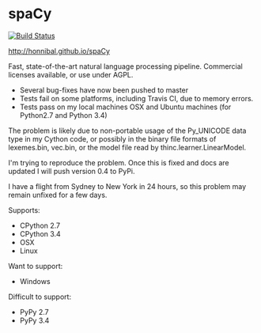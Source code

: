 spaCy
=====

[![Build Status](https://travis-ci.org/honnibal/spaCy.svg?branch=master)](https://travis-ci.org/honnibal/spaCy)

http://honnibal.github.io/spaCy

Fast, state-of-the-art natural language processing pipeline. Commercial licenses available, or use under AGPL.


* Several bug-fixes have now been pushed to master
* Tests fail on some platforms, including Travis CI, due to memory errors.
* Tests pass on my local machines OSX and Ubuntu machines (for Python2.7 and Python 3.4)

The problem is likely due to non-portable usage of the Py_UNICODE data type in my Cython code, or possibly in the binary file formats of lexemes.bin, vec.bin, or the model file read by thinc.learner.LinearModel.

I'm trying to reproduce the problem. Once this is fixed and docs are updated I will push version 0.4 to PyPi.

I have a flight from Sydney to New York in 24 hours, so this problem may remain unfixed for a few days.


Supports:

* CPython 2.7
* CPython 3.4
* OSX
* Linux 

Want to support:

* Windows

Difficult to support:

* PyPy 2.7
* PyPy 3.4

